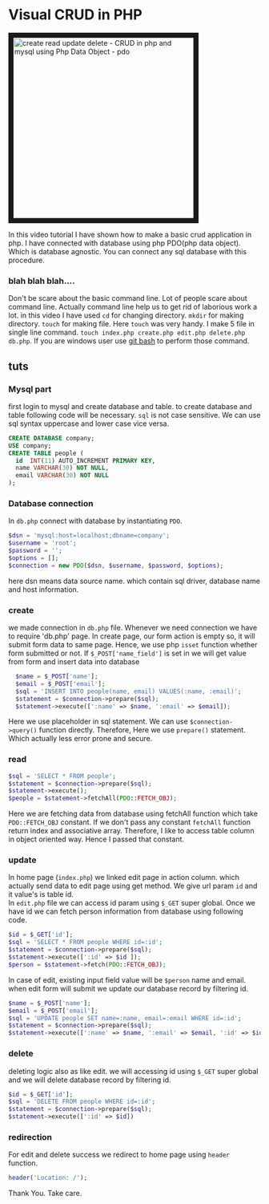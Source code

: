 # Visual CRUD in PHP


<a href="http://www.youtube.com/watch?feature=player_embedded&v=MYhw4-Bc-oM
" target="_blank"><img src="http://img.youtube.com/vi/MYhw4-Bc-oM/0.jpg" 
alt="create read update delete - CRUD in php and mysql using Php Data Object - pdo" width="360" border="10" /></a>



In this video tutorial I have shown how to make a basic crud application in php. I have connected with database using php PDO(php data object). Which is database agnostic. You can connect any sql database with this procedure.      

### blah blah blah....
Don't be scare about the basic command line. Lot of people scare about command line. Actually command line help us to get rid of laborious work a lot. in this video I have used `cd`  for changing directory. `mkdir` for making directory. `touch` for making file. Here `touch` was very handy. I make 5 file in single line command. `touch index.php create.php edit.php delete.php db.php`. If you are windows user use [git bash](https://git-scm.com/) to perform those command.


## tuts
### Mysql part
first login to mysql and create database and table. to create database and table following code will be necessary. `sql` is not case sensitive. We can use sql syntax uppercase and lower case vice versa.
~~~sql
CREATE DATABASE company;
USE company;
CREATE TABLE people (
  id  INT(11) AUTO_INCREMENT PRIMARY KEY,
  name VARCHAR(30) NOT NULL,
  email VARCHAR(30) NOT NULL
);
~~~
### Database connection
In `db.php` connect with database by instantiating `PDO`. 
~~~~php
$dsn = 'mysql:host=localhost;dbname=company';
$username = 'root';
$password = '';
$options = [];
$connection = new PDO($dsn, $username, $password, $options);
~~~~
here dsn means data source name. which contain sql driver, database name and host information.

### create
we made connection in `db.php` file. Whenever we need connection we have to require 'db.php' page. In create page, our form action is empty so, it will submit form data to same page. Hence, we use php `isset` function whether form submitted or not. If `$_POST['name_field']` is set in  we will get value from form and insert data into database
~~~php
  $name = $_POST['name'];
  $email = $_POST['email'];
  $sql = 'INSERT INTO people(name, email) VALUES(:name, :email)';
  $statement = $connection->prepare($sql);
  $statement->execute([':name' => $name, ':email' => $email]);
~~~
Here we use placeholder in sql statement. We can use `$connection->query()` function directly. Therefore, Here we use `prepare()` statement. Which actually less error prone and secure.

### read
~~~php
$sql = 'SELECT * FROM people';
$statement = $connection->prepare($sql);
$statement->execute();
$people = $statement->fetchAll(PDO::FETCH_OBJ);
~~~
Here we are fetching data from database using fetchAll function which take `PDO::FETCH_OBJ` constant. If we don't pass any constant `fetchAll` function return index and associative array. Therefore, I like to access table column in object oriented way. Hence I passed that constant. 

### update 
In home page (`index.php`) we linked edit page in action column. which actually send data to edit page using get method. We give url param `id` and it value's is table id.    
In  `edit.php` file we can access id param using `$_GET` super global. Once we have id we can fetch person information from database using following code.
~~~php
$id = $_GET['id'];
$sql = 'SELECT * FROM people WHERE id=:id';
$statement = $connection->prepare($sql);
$statement->execute([':id' => $id ]);
$person = $statement->fetch(PDO::FETCH_OBJ);
~~~
In case of edit, existing input field value will be `$person` name and email. when edit form will submit we update our database record by filtering id.
~~~php
$name = $_POST['name'];
$email = $_POST['email'];
$sql = 'UPDATE people SET name=:name, email=:email WHERE id=:id';
$statement = $connection->prepare($sql);
$statement->execute([':name' => $name, ':email' => $email, ':id' => $id]);
~~~

### delete
deleting logic also as like edit. we will accessing id using `$_GET` super global and we will delete database record by filtering id.
~~~php
$id = $_GET['id'];
$sql = 'DELETE FROM people WHERE id=:id';
$statement = $connection->prepare($sql);
$statement->execute([':id' => $id])
~~~
### redirection 
For edit and delete success we redirect to home page using `header` function.
~~~php
header('Location: /');
~~~
Thank You. Take care.












